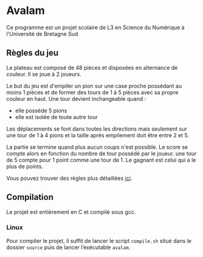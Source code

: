 # Avalam

Ce programme est un projet scolaire de L3 en Science du Numérique à l'Université de Bretagne Sud

## Règles du jeu

Le plateau est composé de 48 pièces et disposées en alternance de couleur. Il se joue à 2 joueurs.

Le but du jeu est d'empiler un pion sur une case proche possédant au moins 1 pièces et de former des tours de 1 à 5 pièces avec sa propre couleur en haut. Une tour devient inchangeable quand :
* elle possède 5 pions
* elle est isolée de toute autre tour

Les déplacements se font dans toutes les directions mais seulement sur une tour de 1 à 4 pions et la taille après empilement doit être entre 2 et 5.

La partie se termine quand plus aucun coups n'est possible. Le score se compte alors en fonction du nombre de tour possédé par le joueur. une tour de 5 compte pour 1 point comme une tour de 1. Le gagnant est celui qui a le plus de points.

Vous pouvez trouver des règles plus détaillées [ici](http://jeuxstrategie.free.fr/Avalam_complet.php).

## Compilation

Le projet est entièrement en C et compilé sous gcc.

### Linux

Pour compiler le projet, il suffit de lancer le script `compile.sh` situé dans le dossier `source` puis de lancer l’exécutable `avalam`.
